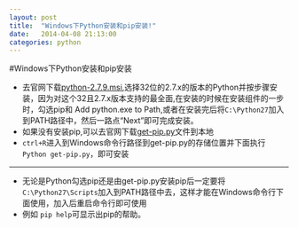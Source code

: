 ```yaml
---
layout: post
title:  "Windows下Python安装和pip安装!"
date:   2014-04-08 21:13:00
categories: python
---
```

#Windows下Python安装和pip安装
- 去官网下载[python-2.7.9.msi](https://www.python.org/downloads/),选择32位的2.7.x的版本的Python并按步骤安装，因为对这个32且2.7.x版本支持的最全面,在安装的时候在安装组件的一步时，勾选pip和 Add python.exe to Path,或者在安装完后将`C:\Python27`加入到PATH路径中，然后一路点“Next”即可完成安装。
- 如果没有安装pip,可以去官网下载[get-pip.py](https://pip.pypa.io/en/stable/installing.html)文件到本地
- `ctrl+R`进入到Windows命令行路径到get-pip.py的存储位置并下面执行`Python get-pip.py`，即可安装

-------
- 无论是Python勾选pip还是由get-pip.py安装pip后一定要将`C:\Python27\Scripts`加入到PATH路径中去，这样才能在Windows命令行下面使用，加入后重启命令行即可使用
- 例如 `pip help`可显示出pip的帮助。